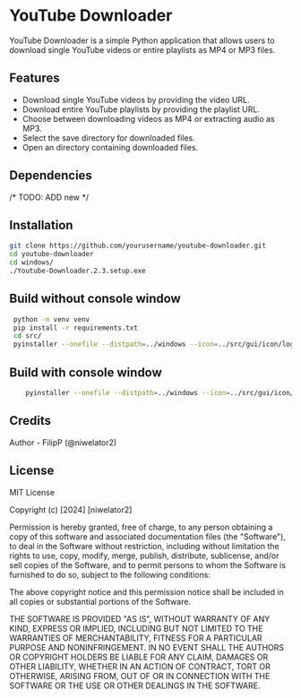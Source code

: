 # YouTube Downloader

YouTube Downloader is a simple Python application that allows users to download single YouTube videos or entire playlists as MP4 or MP3 files.

## Features

- Download single YouTube videos by providing the video URL.
- Download entire YouTube playlists by providing the playlist URL.
- Choose between downloading videos as MP4 or extracting audio as MP3.
- Select the save directory for downloaded files.
- Open an directory  containing downloaded files.


## Dependencies

/*
 TODO: ADD new 
*/

## Installation

```bash
git clone https://github.com/yourusername/youtube-downloader.git
cd youtube-downloader
cd windows/
./Youtube-Downloader.2.3.setup.exe
```

## Build without console window

```bash
 python -m venv venv
 pip install -r requirements.txt
 cd src/
 pyinstaller --onefile --distpath=../windows --icon=../src/gui/icon/logo.ico --name=Youtube-Downloader -y -F --additional-hooks-dir=. --noconsole main.py
```

## Build with console window

```bash
    pyinstaller --onefile --distpath=../windows --icon=../src/gui/icon/logo.ico --name=Youtube-Downloader -y -F --additional-hooks-dir=. main.py
```

## Credits

Author - FilipP (@niwelator2)


## License

MIT License

Copyright (c) [2024] [niwelator2]

Permission is hereby granted, free of charge, to any person obtaining a copy
of this software and associated documentation files (the "Software"), to deal
in the Software without restriction, including without limitation the rights
to use, copy, modify, merge, publish, distribute, sublicense, and/or sell
copies of the Software, and to permit persons to whom the Software is
furnished to do so, subject to the following conditions:

The above copyright notice and this permission notice shall be included in all
copies or substantial portions of the Software.

THE SOFTWARE IS PROVIDED "AS IS", WITHOUT WARRANTY OF ANY KIND, EXPRESS OR
IMPLIED, INCLUDING BUT NOT LIMITED TO THE WARRANTIES OF MERCHANTABILITY,
FITNESS FOR A PARTICULAR PURPOSE AND NONINFRINGEMENT. IN NO EVENT SHALL THE
AUTHORS OR COPYRIGHT HOLDERS BE LIABLE FOR ANY CLAIM, DAMAGES OR OTHER
LIABILITY, WHETHER IN AN ACTION OF CONTRACT, TORT OR OTHERWISE, ARISING FROM,
OUT OF OR IN CONNECTION WITH THE SOFTWARE OR THE USE OR OTHER DEALINGS IN THE
SOFTWARE.
